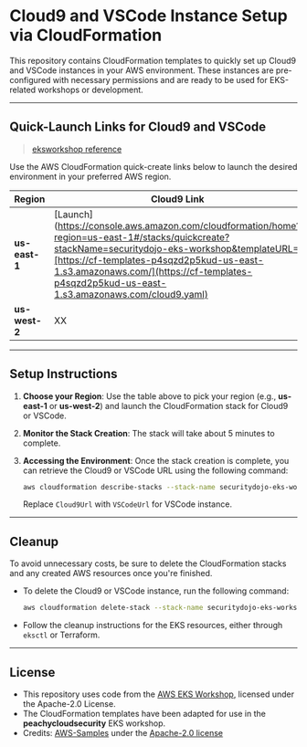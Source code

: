 # Cloud9 and VSCode Instance Setup via CloudFormation

This repository contains CloudFormation templates to quickly set up Cloud9 and VSCode instances in your AWS environment. These instances are pre-configured with necessary permissions and are ready to be used for EKS-related workshops or development.

---

## Quick-Launch Links for Cloud9 and VSCode

> [eksworkshop reference](https://www.eksworkshop.com/docs/introduction/setup/your-account/)
> 
Use the AWS CloudFormation quick-create links below to launch the desired environment in your preferred AWS region.

| Region         | Cloud9 Link                         | VSCode            |
|----------------|-------------------------------------|---------------------------------------|
| **us-east-1**  | [Launch](https://console.aws.amazon.com/cloudformation/home?region=us-east-1#/stacks/quickcreate?stackName=securitydojo-eks-workshop&templateURL=[https://cf-templates-p4sqzd2p5kud-us-east-1.s3.amazonaws.com/](https://cf-templates-p4sqzd2p5kud-us-east-1.s3.amazonaws.com/cloud9.yaml)  | XX  |
| **us-west-2**  | XX | [Launch](https://console.aws.amazon.com/cloudformation/home?region=us-west-2#/stacks/quickcreate?stackName=securitydojo-eks-workshop&templateURL=https://cf-templates-p4sqzd2p5kud-us-east-1.s3.amazonaws.com/eks-workshop-vscode.yaml) |


---

## Setup Instructions

1. **Choose your Region**: Use the table above to pick your region (e.g., **us-east-1** or **us-west-2**) and launch the CloudFormation stack for Cloud9 or VSCode.
   
2. **Monitor the Stack Creation**: The stack will take about 5 minutes to complete.

3. **Accessing the Environment**: Once the stack creation is complete, you can retrieve the Cloud9 or VSCode URL using the following command:

    ```bash
    aws cloudformation describe-stacks --stack-name securitydojo-eks-workshop --query 'Stacks[0].Outputs[?OutputKey==`Cloud9Url`].OutputValue' --output text
    ```

    Replace `Cloud9Url` with `VSCodeUrl` for VSCode instance.

---

## Cleanup

To avoid unnecessary costs, be sure to delete the CloudFormation stacks and any created AWS resources once you're finished.

- To delete the Cloud9 or VSCode instance, run the following command:

    ```bash
    aws cloudformation delete-stack --stack-name securitydojo-eks-workshop
    ```

- Follow the cleanup instructions for the EKS resources, either through `eksctl` or Terraform.

---

## License

- This repository uses code from the [AWS EKS Workshop](https://github.com/aws-samples/eks-workshop-v2/), licensed under the Apache-2.0 License.
- The CloudFormation templates have been adapted for use in the **peachycloudsecurity** EKS workshop.
- Credits: [AWS-Samples](https://github.com/aws-samples/eks-workshop-v2/) under the [Apache-2.0 license](https://github.com/aws-samples/eks-workshop-v2/?tab=Apache-2.0-1-ov-file#readme)

